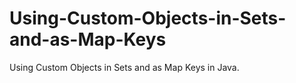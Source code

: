 # Using-Custom-Objects-in-Sets-and-as-Map-Keys
Using Custom Objects in Sets and as Map Keys in Java.
